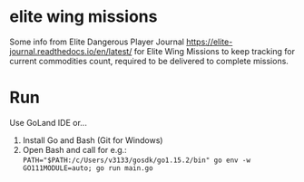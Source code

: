 # elite wing missions
Some info from Elite Dangerous Player Journal https://elite-journal.readthedocs.io/en/latest/ for Elite Wing Missions to keep tracking for current commodities count, required to be delivered to complete missions.

# Run

Use GoLand IDE or...

1. Install Go and Bash (Git for Windows)
2. Open Bash and call for e.g.: ```PATH="$PATH:/c/Users/v3133/gosdk/go1.15.2/bin" go env -w GO111MODULE=auto; go run main.go```

